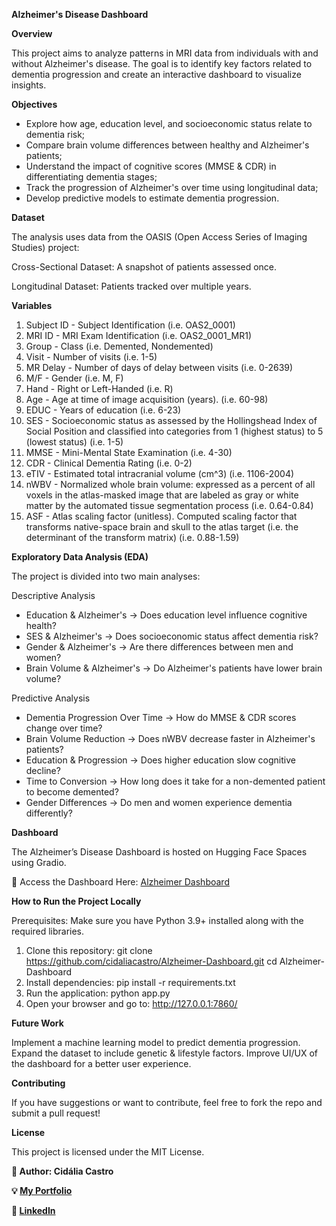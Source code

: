 
__Alzheimer's Disease Dashboard__

__Overview__

This project aims to analyze patterns in MRI data from individuals with and without Alzheimer's disease. The goal is to identify key factors related to dementia progression and create an interactive dashboard to visualize insights.

__Objectives__

- Explore how age, education level, and socioeconomic status relate to dementia risk;
- Compare brain volume differences between healthy and Alzheimer's patients;
- Understand the impact of cognitive scores (MMSE & CDR) in differentiating dementia stages;
- Track the progression of Alzheimer's over time using longitudinal data;
- Develop predictive models to estimate dementia progression.

__Dataset__

The analysis uses data from the OASIS (Open Access Series of Imaging Studies) project:

Cross-Sectional Dataset: A snapshot of patients assessed once.

Longitudinal Dataset: Patients tracked over multiple years.

__Variables__
1. Subject ID - Subject Identification (i.e. OAS2_0001)
2. MRI ID - MRI Exam Identification (i.e. OAS2_0001_MR1)
3. Group - Class (i.e. Demented, Nondemented)
4. Visit - Number of visits (i.e. 1-5)
5. MR Delay - Number of days of delay between visits (i.e. 0-2639)
6. M/F - Gender (i.e. M, F)
7. Hand - Right or Left-Handed (i.e. R)
8. Age - Age at time of image acquisition (years). (i.e. 60-98)
9. EDUC - Years of education (i.e. 6-23)
10. SES - Socioeconomic status as assessed by the Hollingshead Index of Social Position and classified into categories from 1 (highest status) to 5 (lowest status) (i.e. 1-5)
11. MMSE - Mini-Mental State Examination (i.e. 4-30)
12. CDR - Clinical Dementia Rating (i.e. 0-2)
13. eTIV - Estimated total intracranial volume (cm^3) (i.e. 1106-2004)
14. nWBV - Normalized whole brain volume: expressed as a percent of all voxels in the atlas-masked image that are labeled as gray or white matter by the automated tissue segmentation process (i.e. 0.64-0.84)
15. ASF - Atlas scaling factor (unitless). Computed scaling factor that transforms native-space brain and skull to the atlas target (i.e. the determinant of the transform matrix) (i.e. 0.88-1.59)

__Exploratory Data Analysis (EDA)__

The project is divided into two main analyses:

Descriptive Analysis

- Education & Alzheimer's → Does education level influence cognitive health?
- SES & Alzheimer's → Does socioeconomic status affect dementia risk?
- Gender & Alzheimer's → Are there differences between men and women?
- Brain Volume & Alzheimer's → Do Alzheimer's patients have lower brain volume?

Predictive Analysis

- Dementia Progression Over Time → How do MMSE & CDR scores change over time?
- Brain Volume Reduction → Does nWBV decrease faster in Alzheimer's patients?
- Education & Progression → Does higher education slow cognitive decline?
- Time to Conversion → How long does it take for a non-demented patient to become demented?
- Gender Differences → Do men and women experience dementia differently?

__Dashboard__

The Alzheimer’s Disease Dashboard is hosted on Hugging Face Spaces using Gradio.

🔗 Access the Dashboard Here: [Alzheimer Dashboard](https://huggingface.co/spaces/cidaliacastro/alzheimer)


__How to Run the Project Locally__

Prerequisites:
Make sure you have Python 3.9+ installed along with the required libraries.

1. Clone this repository:
git clone https://github.com/cidaliacastro/Alzheimer-Dashboard.git
cd Alzheimer-Dashboard
2. Install dependencies:
pip install -r requirements.txt
3. Run the application:
python app.py
4. Open your browser and go to:
http://127.0.0.1:7860/

__Future Work__

Implement a machine learning model to predict dementia progression.
Expand the dataset to include genetic & lifestyle factors.
Improve UI/UX of the dashboard for a better user experience.

__Contributing__

If you have suggestions or want to contribute, feel free to fork the repo and submit a pull request!

__License__

This project is licensed under the MIT License.


__📧 Author: Cidália Castro__

__💡 [My Portfolio](https://cicicastro.github.io/portfolio/)__

__🔗 [LinkedIn](https://www.linkedin.com/in/cidaliadecastro/)__
